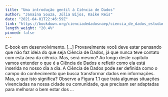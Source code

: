 ```yaml
---
title: "Uma introdução gentil à Ciência de Dados"
author: "Janaina Souza, Júlia Bijos, Kaike Reis"
date: "2021-04-01T22:46:59Z"
link: "https://bookdown.org/cienciadedadosnaep/ciencia_de_dados_estudantes/"
length_weight: "20.4%"
pinned: false
---
```


E-book em desenvolvimento. [...] Provavelmente você deve estar pensando que não faz ideia do que seja Ciência de Dados, já que nunca teve contato com esta área da ciência. Mas, será mesmo? Ao longo deste capítulo vamos entender o que é a Ciência de Dados e refletir como ela está inserida no nosso dia a dia. A Ciência de Dados pode ser definida como o campo do conhecimento que busca transformar dados em informações. Mas, o que isto significa? Observe a Figura 1.1 que trata algumas situações vivenciadas na nossa cidade ou comunidade, que precisam ser adaptadas para melhorar o bem estar dos ...
